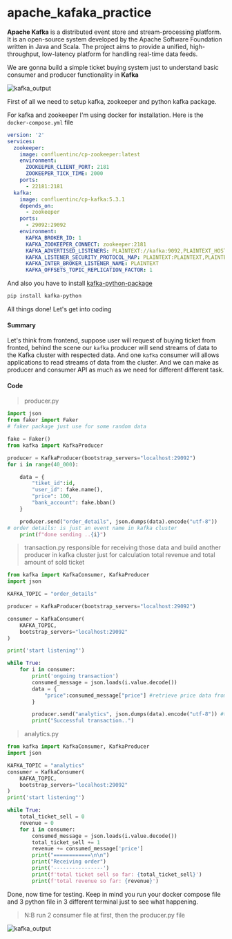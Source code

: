 # apache_kafaka_practice
**Apache Kafka** is a distributed event store and stream-processing platform. It is an open-source system developed by the Apache Software Foundation written in Java and Scala. The project aims to provide a unified, high-throughput, low-latency platform for handling real-time data feeds.

We are gonna build a simple ticket buying system just to understand basic consumer and producer functionality in **Kafka**

![kafka_output](https://dev-to-uploads.s3.amazonaws.com/uploads/articles/48t2r2sncbm7i1frerwv.gif)

First of all we need to setup kafka, zookeeper and python kafka package.

For kafka and zookeeper I'm using docker for installation. Here is the `docker-compose.yml` file 
```yml
version: '2'
services:
  zookeeper:
    image: confluentinc/cp-zookeeper:latest
    environment:
      ZOOKEEPER_CLIENT_PORT: 2181
      ZOOKEEPER_TICK_TIME: 2000
    ports:
      - 22181:2181
  kafka:
    image: confluentinc/cp-kafka:5.3.1
    depends_on:
      - zookeeper
    ports:
      - 29092:29092
    environment:
      KAFKA_BROKER_ID: 1
      KAFKA_ZOOKEEPER_CONNECT: zookeeper:2181
      KAFKA_ADVERTISED_LISTENERS: PLAINTEXT://kafka:9092,PLAINTEXT_HOST://localhost:29092
      KAFKA_LISTENER_SECURITY_PROTOCOL_MAP: PLAINTEXT:PLAINTEXT,PLAINTEXT_HOST:PLAINTEXT
      KAFKA_INTER_BROKER_LISTENER_NAME: PLAINTEXT
      KAFKA_OFFSETS_TOPIC_REPLICATION_FACTOR: 1
```
And also you have to install [kafka-python-package](https://kafka-python.readthedocs.io/en/master/)

```bash
pip install kafka-python
```

All things done! Let's get into coding

#### Summary
Let's think from frontend, suppose user will request of buying ticket from fronted, behind the scene our `kafka` producer will send streams of data to the Kafka cluster with respected data. And one `kafka` consumer will allows applications to read streams of data from the cluster. And we can make as producer and consumer API as much as we need for different different task.

#### Code 
> producer.py
```py
import json
from faker import Faker
# faker package just use for some random data

fake = Faker() 
from kafka import KafkaProducer

producer = KafkaProducer(bootstrap_servers="localhost:29092")
for i in range(40_000):

    data = {
        "tiket_id":id,
        "user_id": fake.name(),
        "price": 100,
        "bank_account": fake.bban()
    }

    producer.send("order_details", json.dumps(data).encode("utf-8"))
# order details: is just an event name in kafka cluster
    print(f"done sending ..{i}")
```

> transaction.py responsible for receiving those data and build another producer in kafka cluster just for calculation total revenue and total amount of sold ticket

```py
from kafka import KafkaConsumer, KafkaProducer
import json

KAFKA_TOPIC = "order_details"

producer = KafkaProducer(bootstrap_servers="localhost:29092")

consumer = KafkaConsumer(
    KAFKA_TOPIC,
    bootstrap_servers="localhost:29092"
)

print('start listening"')

while True:
    for i in consumer:
        print('ongoing transaction')
        consumed_message = json.loads(i.value.decode())
        data = {
            "price":consumed_message["price"] #retrieve price data from previous producer which is now in kafka cluster 
        }

        producer.send("analytics", json.dumps(data).encode("utf-8")) #then just demo purpose I created another producer for calculation
        print("Successful transaction..")
```
> analytics.py
```py
from kafka import KafkaConsumer, KafkaProducer
import json

KAFKA_TOPIC = "analytics"
consumer = KafkaConsumer(
    KAFKA_TOPIC,
    bootstrap_servers="localhost:29092"
)
print('start listening"')

while True:
    total_ticket_sell = 0
    revenue = 0
    for i in consumer:
        consumed_message = json.loads(i.value.decode())
        total_ticket_sell += 1
        revenue += consumed_message['price']
        print("============\n\n")
        print("Receiving order")
        print('----------------')
        print(f'total ticket sell so far: {total_ticket_sell}')
        print(f'total revenue so far: {revenue}')


```
Done, now time for testing. Keep in mind you run your docker compose file and 3 python file in 3 different terminal just to see what happening.

> N:B run 2 consumer file at first, then the producer.py file

![kafka_output](https://dev-to-uploads.s3.amazonaws.com/uploads/articles/48t2r2sncbm7i1frerwv.gif)
